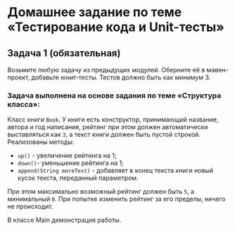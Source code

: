 # Домашнее задание по теме «Тестирование кода и Unit-тесты»
## Задача 1 (обязательная)
Возьмите любую задачу из предыдущих модулей. Оберните её в мавен-проект, добавьте юнит-тесты. Тестов должно быть как минимум 3.
### Задача выполнена на основе задания по теме «Структура класса»:
Класс книги `Book`. У книги есть конструктор, принимающий название, автора и год написания, рейтинг при этом должен автоматически выставляться как `3`, а текст книги должен быть пустой строкой.
Реализованы методы: 
- `up()` - увеличение рейтинга на 1;
- `down()`- уменьшение рейтинга на 1; 
- `append(String moreText)` - добавляет в конец текста книги новый кусок текста, переданный параметром.

При этом максимально возможный рейтинг должен быть `5`, а минимальный `0`. При попытке изменить рейтинг за его пределы, ничего не происходит.

В классе Main демонстрация работы.